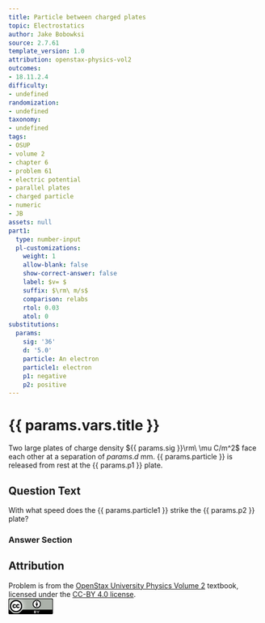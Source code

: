 ```yaml
---
title: Particle between charged plates
topic: Electrostatics
author: Jake Bobowksi
source: 2.7.61
template_version: 1.0
attribution: openstax-physics-vol2
outcomes:
- 18.11.2.4
difficulty:
- undefined
randomization:
- undefined
taxonomy:
- undefined
tags:
- OSUP
- volume 2
- chapter 6
- problem 61
- electric potential
- parallel plates
- charged particle
- numeric
- JB
assets: null
part1:
  type: number-input
  pl-customizations:
    weight: 1
    allow-blank: false
    show-correct-answer: false
    label: $v= $
    suffix: $\rm\ m/s$
    comparison: relabs
    rtol: 0.03
    atol: 0
substitutions:
  params:
    sig: '36'
    d: '5.0'
    particle: An electron
    particle1: electron
    p1: negative
    p2: positive
---
```

# {{ params.vars.title }}
Two large plates of charge density ${{ params.sig }}\rm\ \mu C/m^2$ face each other at a separation of ${{ params.d }} \textrm{ mm}$.
{{ params.particle }} is released from rest at the {{ params.p1 }} plate.
## Question Text

With what speed does the {{ params.particle1 }} strike the {{ params.p2 }} plate?

### Answer Section

## Attribution

Problem is from the [OpenStax University Physics Volume 2](https://openstax.org/details/books/university-physics-volume-2) textbook, licensed under the [CC-BY 4.0 license](https://creativecommons.org/licenses/by/4.0/).<br>![Image representing the Creative Commons 4.0 BY license.](https://raw.githubusercontent.com/firasm/bits/master/by.png)